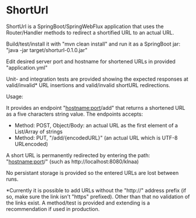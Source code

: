 
# ShortUrl

ShortUrl is a SpringBoot/SpringWebFlux application that uses the Router/Handler methods to redirect a shortified URL to an actual URL.

Build/test/install it with "mvn clean install" and run it as a SpringBoot jar: "java -jar target/shorturl-0.1.0.jar"

Edit desired server port and hostname for shortened URLs in provided "application.yml"

Unit- and integration tests are provided showing the expected responses at valid/invalid* URL insertions and valid/invalid shortURL redirections.

Usage:

It provides an endpoint "<hostname:port>/add" that returns a shortened URL as a five characters string value. The endpoints accepts:
- Method: POST, Object/Body: an actual URL as the first element of a List/Array of strings
- Method: PUT, "/add/{encodedURL}"  (an actual URL which is UTF-8 URLencoded)

A short URL is permanently redirected by entering the path: "<hostname:port>/<shortURLstring>" (such as http://localhost:8080/klnaa)
  
No persistant storage is provided so the entered URLs are lost between runs.

*Currently it is possible to add URLs without the "http://" address prefix (if so, make sure the link isn't "https" prefixed). Other than that no validation of the links exist. A method/test is provided and extending is a recommendation if used in production.
